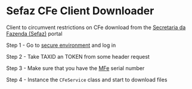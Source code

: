 # Sefaz CFe Client Downloader
Client to circumvent restrictions on CFe download from the [Secretaria da Fazenda (Sefaz)](https://servicos.sefaz.ce.gov.b) portal

Step 1 - Go to [secure environment](https://servicos.sefaz.ce.gov.br/internet/acessoseguro/servicosenha/logarusuario/login.asp) and log in

Step 2 - Take TAXID an TOKEN from some header request

Step 3 - Make sure that you have the [MFe](https://servicos.sefaz.ce.gov.br/internet/download/projetomfe/perguntasrespostas.pdf) serial number

Step 4 - Instance the ```CFeService``` class and start to download files
